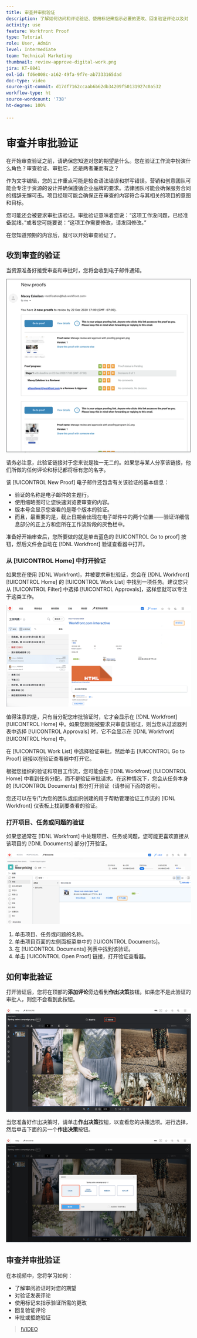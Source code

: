 ```yaml
---
title: 审查并审批验证
description: 了解如何访问和评论验证、使用标记来指示必要的更改、回复验证评论以及对  [!DNL Workfront] 内的验证作出决策。
activity: use
feature: Workfront Proof
type: Tutorial
role: User, Admin
level: Intermediate
team: Technical Marketing
thumbnail: review-approve-digital-work.png
jira: KT-8841
exl-id: fd6e008c-a162-49fa-9f7e-ab7333165dad
doc-type: video
source-git-commit: d17df7162ccaab6b62db34209f50131927c0a532
workflow-type: ht
source-wordcount: '738'
ht-degree: 100%

---
```


# 审查并审批验证

在开始审查验证之前，请确保您知道对您的期望是什么。您在验证工作流中扮演什么角色？审查验证、审批它，还是两者兼而有之？

作为文字编辑，您的工作重点可能是检查语法错误和拼写错误。营销和创意团队可能会专注于资源的设计并确保遵循企业品牌的要求。法律团队可能会确保服务合同的措辞无懈可击。项目经理可能会确保正在审查的内容符合与其相关的项目的意图和目标。

您可能还会被要求审批该验证。审批验证意味着您说：“这项工作没问题，已经准备就绪。”或者您可能要说：“这项工作需要修改，请发回修改。”

在您知道预期的内容后，就可以开始审查验证了。

## 收到审查的验证

当资源准备好接受审查和审批时，您将会收到电子邮件通知。

![一封要求对 [!DNL  Workfront] 中的两份验证进行审查和审批的新验证电子邮件的图像。](assets/new-proof-emails.png)

请务必注意，此验证链接对于您来说是独一无二的。如果您与某人分享该链接，他们所做的任何评论和标记都将标有您的名字。

该 [!UICONTROL New Proof] 电子邮件还包含有关该验证的基本信息：

* 验证的名称是电子邮件的主题行。
* 使用缩略图可让您快速浏览要审查的内容。
* 版本号会显示您查看的是哪个版本的验证。
* 而且，最重要的是，截止日期会出现在电子邮件中的两个位置——验证详细信息部分的正上方和您所在工作流阶段的灰色栏中。

准备好开始审查后，您所要做的就是单击蓝色的 [!UICONTROL Go to proof] 按钮，然后文件会自动在 [!DNL Workfront] 验证查看器中打开。

### 从 [!UICONTROL Home] 中打开验证

如果您在使用 [!DNL Workfront]，并被要求审批验证，您会在 [!DNL Workfront] [!UICONTROL Home] 的 [!UICONTROL Work List] 中找到一项任务。建议您只从 [!UICONTROL Filter] 中选择 [!UICONTROL Approvals]，这样您就可以专注于这类工作。

![[!DNL Workfront] [!UICONTROL Home] 的图像，其中激活了 [!UICONTROL Approvals] 过滤器，并从列表中选择了验证。](assets/open-proof-from-home.png)

值得注意的是，只有当分配您审批验证时，它才会显示在 [!DNL Workfront][!UICONTROL Home] 中。如果您刚刚被要求只审查该验证，则当您从过滤器列表中选择 [!UICONTROL Approvals] 时，它不会显示在 [!DNL Workfront] [!UICONTROL Home] 中。

在 [!UICONTROL Work List] 中选择验证审批，然后单击 [!UICONTROL Go to Proof] 链接以在验证查看器中打开它。

根据您组织的验证和项目工作流，您可能会在 [!DNL Workfront] [!UICONTROL Home] 中看到任务分配，而不是验证审批请求。在这种情况下，您会从任务本身的 [!UICONTROL Documents] 部分打开验证（请参阅下面的说明）。

您还可以在专门为您的团队或组织创建的用于帮助管理验证工作流的 [!DNL Workfront] 仪表板上找到要查看的验证。

### 打开项目、任务或问题的验证

如果您通常在 [!DNL Workfront] 中处理项目、任务或问题，您可能更喜欢直接从该项目的 [!DNL Documents] 部分打开验证。

![突出显示了 [!UICONTROL Open Proof] 链接的 [!DNL  Workfront] 任务中的 [!UICONTROL Documents] 部分的图像。](assets/open-proof-from-documents.png)

1. 单击项目、任务或问题的名称。
2. 单击项目页面的左侧面板菜单中的 [!UICONTROL Documents]。
3. 在 [!UICONTROL Documents] 列表中找到该验证。
4. 单击 [!UICONTROL Open Proof] 链接，打开验证查看器。

## 如何审批验证

打开验证后，您将在顶部的&#x200B;**添加评论**&#x200B;旁边看到&#x200B;**作出决策**&#x200B;按钮。如果您不是此验证的审批人，则您不会看到此按钮。

![第一个“作出决策”按钮的图像。](assets/make-decision-1.png)

当您准备好作出决策时，请单击&#x200B;**作出决策**&#x200B;按钮，以查看您的决策选项。进行选择，然后单击下面的另一个&#x200B;**作出决策**&#x200B;按钮。

![第二个“作出决策”按钮的图像。](assets/make-decision-2.png)

## 审查并审批验证

在本视频中，您将学习如何：

* 了解审阅验证时对您的期望
* 对验证发表评论
* 使用标记来指示验证所需的更改
* 回复验证评论
* 审批或拒绝验证

>[!VIDEO](https://video.tv.adobe.com/v/335141/?quality=12&learn=on&enablevpops)

<!--
#### Learn more
* Create and manage proof comments
* Make decisions on a proof
* Review a static proof
* Tag users to share a proof
* Notifications for proof comments and decisions
-->

<!--
#### Guides
* Reviewing proofs in [!DNL Workfront]
* -->
